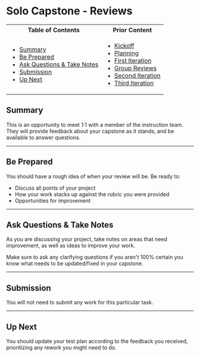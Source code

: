 # Solo Capstone - Reviews

<table>
<tr>
<th> Table of Contents </th>
<th> Prior Content </th>
</tr>
<tr>
<td markdown="1">

- [Summary](#summary)
- [Be Prepared](#be-prepared)
- [Ask Questions & Take Notes](#ask-questions--take-notes)
- [Submission](#submission)
- [Up Next](#up-next)

</td>
<td markdown="1">

- <a target="\_blank" href="../2.15/project3.01.html">Kickoff</a>
- <a target="\_blank" href="../2.15/project3.02.html">Planning</a>
- <a target="\_blank" href="../2.15/project3.03.html">First Iteration</a>
- <a target="\_blank" href="../2.16/project3.04.html">Group Reviews</a>
- <a target="\_blank" href="../2.16/project3.05.html">Second Iteration</a>
- <a target="\_blank" href="../2.17/project3.06.html">Third Iteration</a>

</td>
</tr>
</table>

## Summary

This is an opportunity to meet 1:1 with a member of the instruction team. They
will provide feedback about your capstone as it stands, and be available to
answer questions.

---

## Be Prepared

You should have a rough idea of when your review will be. Be ready to:

- Discuss all points of your project
- How your work stacks up against the rubric you were provided
- Opportunities for improvement

---

## Ask Questions & Take Notes

As you are discussing your project, take notes on areas that need improvement,
as well as ideas to improve your work.

Make sure to ask any clarifying questions if you aren't 100% certain you know
what needs to be updated/fixed in your capstone.

---

## Submission

You will not need to submit any work for this particular task.

---

## Up Next

You should update your test plan according to the feedback you received,
prioritizing any rework you might need to do.
